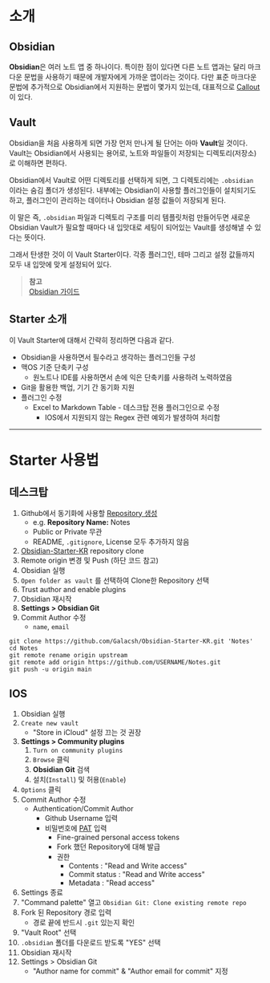 # 소개

## Obsidian

**Obsidian**은 여러 노트 앱 중 하나이다. 특이한 점이 있다면 다른 노트 앱과는 달리 마크다운 문법을 사용하기 때문에 개발자에게 가까운 앱이라는 것이다. 다만 표준 마크다운 문법에 추가적으로 Obsidian에서 지원하는 문법이 몇가지 있는데, 대표적으로 [Callout](https://help.obsidian.md/Editing+and+formatting/Callouts)이 있다.

## Vault

Obsidian을 처음 사용하게 되면 가장 먼저 만나게 될 단어는 아마 **Vault**일 것이다. Vault는 Obsidian에서 사용되는 용어로, 노트와 파일들이 저장되는 디렉토리(저장소)로 이해하면 편하다.

Obsidian에서 Vault로 어떤 디렉토리를 선택하게 되면, 그 디렉토리에는 `.obsidian` 이라는 숨김 폴더가 생성된다. 내부에는 Obsidian이 사용할 플러그인들이 설치되기도 하고, 플러그인이 관리하는 데이터나 Obsidian 설정 값들이 저장되게 된다.

이 말은 즉, `.obsidian` 파일과 디렉토리 구조를 미리 템플릿처럼 만들어두면 새로운 Obsidian Vault가 필요할 때마다 내 입맛대로 세팅이 되어있는 Vault를 생성해낼 수 있다는 뜻이다.

그래서 탄생한 것이 이 Vault Starter이다. 각종 플러그인, 테마 그리고 설정 값들까지 모두 내 입맛에 맞게 설정되어 있다.

> **참고**  
> [Obsidian 가이드](https://help.obsidian.md/Obsidian/Index)

## Starter 소개

이 Vault Starter에 대해서 간략히 정리하면 다음과 같다.

- Obsidian을 사용하면서 필수라고 생각하는 플러그인들 구성
- 맥OS 기준 단축키 구성
    - 원노트나 IDE를 사용하면서 손에 익은 단축키를 사용하려 노력하였음
- Git을 활용한 백업, 기기 간 동기화 지원
- 플러그인 수정
    - Excel to Markdown Table - 데스크탑 전용 플러그인으로 수정
        - IOS에서 지원되지 않는 Regex 관련 예외가 발생하여 처리함

---

# Starter 사용법

## 데스크탑

1. Github에서 동기화에 사용할 [Repository 생성](https://github.com/new)
    - e.g. **Repository Name:** Notes
    - Public or Private 무관
    - README, `.gitignore`, License 모두 추가하지 않음
2. [Obsidian-Starter-KR](https://github.com/Galacsh/Obsidian-Starter-KR) repository clone
3. Remote origin 변경 및 Push (하단 코드 참고)
4. Obsidian 실행
5. `Open folder as vault` 를 선택하여 Clone한 Repository 선택
6. Trust author and enable plugins
7. Obsidian 재시작
8. **Settings > Obsidian Git**
9. Commit Author 수정
    - `name`, `email`

```shell
git clone https://github.com/Galacsh/Obsidian-Starter-KR.git 'Notes'  
cd Notes  
git remote rename origin upstream  
git remote add origin https://github.com/USERNAME/Notes.git  
git push -u origin main  
```

## IOS

1. Obsidian 실행
2. `Create new vault`
	- "Store in iCloud" 설정 끄는 것 권장
3. **Settings > Community plugins**
    1. `Turn on community plugins`
    2. `Browse` 클릭
    3. **Obsidian Git** 검색
    4. 설치(`Install`) 및 허용(`Enable`)
4. `Options` 클릭
5. Commit Author 수정
    - Authentication/Commit Author
        - Github Username 입력
        - 비밀번호에 [PAT](https://docs.github.com/en/authentication/keeping-your-account-and-data-secure/creating-a-personal-access-token) 입력
            - Fine-grained personal access tokens
            - Fork 했던 Repository에 대해 발급
            - 권한
                - Contents : "Read and Write access"
                - Commit status : "Read and Write access"
                - Metadata : "Read access"
6. Settings 종료
7. "Command palette" 열고 `Obsidian Git: Clone existing remote repo`
8. Fork 된 Repository 경로 입력
	- 경로 끝에 반드시 `.git` 있는지 확인
9. "Vault Root" 선택
10. `.obsidian` 폴더를 다운로드 받도록 "YES" 선택
11. Obsidian 재시작
12. Settings > Obsidian Git
    - "Author name for commit" & "Author email for commit" 지정
